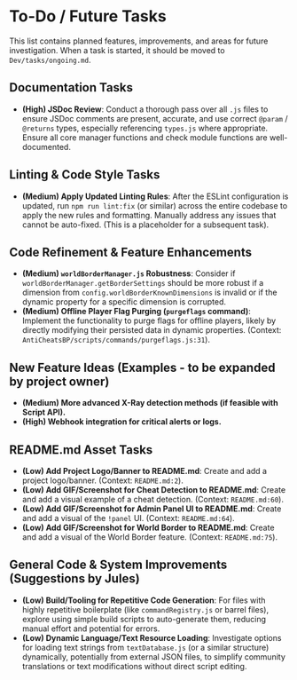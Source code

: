 # To-Do / Future Tasks

This list contains planned features, improvements, and areas for future investigation. When a task is started, it should be moved to `Dev/tasks/ongoing.md`.

## Documentation Tasks
- **(High) JSDoc Review**: Conduct a thorough pass over all `.js` files to ensure JSDoc comments are present, accurate, and use correct `@param` / `@returns` types, especially referencing `types.js` where appropriate. Ensure all core manager functions and check module functions are well-documented.

## Linting & Code Style Tasks
- **(Medium) Apply Updated Linting Rules**: After the ESLint configuration is updated, run `npm run lint:fix` (or similar) across the entire codebase to apply the new rules and formatting. Manually address any issues that cannot be auto-fixed. (This is a placeholder for a subsequent task).

## Code Refinement & Feature Enhancements
- **(Medium) `worldBorderManager.js` Robustness**: Consider if `worldBorderManager.getBorderSettings` should be more robust if a dimension from `config.worldBorderKnownDimensions` is invalid or if the dynamic property for a specific dimension is corrupted.
- **(Medium) Offline Player Flag Purging (`purgeflags` command)**: Implement the functionality to purge flags for offline players, likely by directly modifying their persisted data in dynamic properties. (Context: `AntiCheatsBP/scripts/commands/purgeflags.js:31`).

## New Feature Ideas (Examples - to be expanded by project owner)
- **(Medium) More advanced X-Ray detection methods (if feasible with Script API).**
- **(High) Webhook integration for critical alerts or logs.**

## README.md Asset Tasks
- **(Low) Add Project Logo/Banner to README.md**: Create and add a project logo/banner. (Context: `README.md:2`).
- **(Low) Add GIF/Screenshot for Cheat Detection to README.md**: Create and add a visual example of a cheat detection. (Context: `README.md:60`).
- **(Low) Add GIF/Screenshot for Admin Panel UI to README.md**: Create and add a visual of the `!panel` UI. (Context: `README.md:64`).
- **(Low) Add GIF/Screenshot for World Border to README.md**: Create and add a visual of the World Border feature. (Context: `README.md:75`).

## General Code & System Improvements (Suggestions by Jules)
- **(Low) Build/Tooling for Repetitive Code Generation**: For files with highly repetitive boilerplate (like `commandRegistry.js` or barrel files), explore using simple build scripts to auto-generate them, reducing manual effort and potential for errors.
- **(Low) Dynamic Language/Text Resource Loading**: Investigate options for loading text strings from `textDatabase.js` (or a similar structure) dynamically, potentially from external JSON files, to simplify community translations or text modifications without direct script editing.

